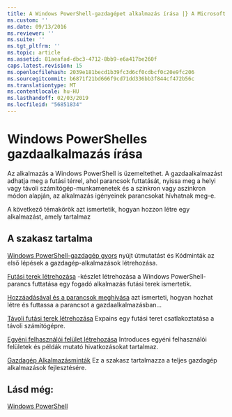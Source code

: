 ```yaml
---
title: A Windows PowerShell-gazdagépet alkalmazás írása |} A Microsoft Docs
ms.custom: ''
ms.date: 09/13/2016
ms.reviewer: ''
ms.suite: ''
ms.tgt_pltfrm: ''
ms.topic: article
ms.assetid: 81aeafad-dbc3-4712-8bb9-e6a417be260f
caps.latest.revision: 15
ms.openlocfilehash: 2039e181becd1b39fc3d6cf0cdbcf0c20e9fc206
ms.sourcegitcommit: b6871f21bd666f9cd71dd336bb3f844cf472b56c
ms.translationtype: MT
ms.contentlocale: hu-HU
ms.lasthandoff: 02/03/2019
ms.locfileid: "56851834"
---
```

# <a name="writing-a-windows-powershell-host-application"></a>Windows PowerShelles gazdaalkalmazás írása

Az alkalmazás a Windows PowerShell is üzemeltethet. A gazdaalkalmazást adhatja meg a futási térrel, ahol parancsok futtatását, nyissa meg a helyi vagy távoli számítógép-munkamenetek és a szinkron vagy aszinkron módon alapján, az alkalmazás igényeinek parancsokat hívhatnak meg-e.

A következő témakörök azt ismertetik, hogyan hozzon létre egy alkalmazást, amely tartalmaz

## <a name="in-this-section"></a>A szakasz tartalma

[Windows PowerShell-gazdagép gyors](./windows-powershell-host-quickstart.md) nyújt útmutatást és Kódminták az első lépések a gazdagép-alkalmazások létrehozása.

[Futási terek létrehozása](./creating-runspaces.md) -készlet létrehozása a Windows PowerShell-parancs futtatása egy fogadó alkalmazás futási terek ismertetik.

[Hozzáadásával és a parancsok meghívása](./adding-and-invoking-commands.md) azt ismerteti, hogyan hozhat létre és futtassa a parancsot a gazdaalkalmazásban...

[Távoli futási terek létrehozása](./creating-remote-runspaces.md) Expains egy futási teret csatlakoztatása a távoli számítógépre.

[Egyéni felhasználói felület létrehozása](./creating-a-custom-user-interface.md) Introduces egyéni felhasználói felületek és példák mutató hivatkozásokat tartalmaz.

[Gazdagép Alkalmazásminták](./host-application-samples.md) Ez a szakasz tartalmazza a teljes gazdagép alkalmazások fejlesztésére.

## <a name="see-also"></a>Lásd még:

[Windows PowerShell](http://msdn.microsoft.com/en-us/b41a2af3-aec1-402d-8e18-c2c26be461ff)